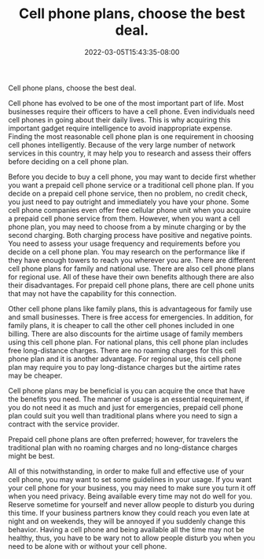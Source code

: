 ﻿---
title: "Cell phone plans, choose the best deal."
date: 2022-03-05T15:43:35-08:00
description: "Cell-Phone Tips for Web Success"
featured_image: "/images/Cell-Phone.jpg"
tags: ["Cell Phone"]
---

Cell phone plans, choose the best deal.


Cell phone has evolved to be one of the most important part of life. Most businesses require their officers to have a cell phone. Even individuals need cell phones in going about their daily lives. This is why acquiring this important gadget require intelligence to avoid inappropriate expense. Finding the most reasonable cell phone plan is one requirement in choosing cell phones intelligently. Because of the very large number of network services in this country, it may help you to research and assess their offers before deciding on a cell phone plan.

Before you decide to buy a cell phone, you may want to decide first whether you want a prepaid cell phone service or a traditional cell phone plan. If you decide on a prepaid cell phone service, then no problem, no credit check, you just need to pay outright and immediately you have your phone. Some cell phone companies even offer free cellular phone unit when you acquire a prepaid cell phone service from them. However, when you want a cell phone plan, you may need to choose from a by minute charging or by the second charging. Both charging process have positive and negative points. You need to assess your usage frequency and requirements before you decide on a cell phone plan. You may research on the performance like if they have enough towers to reach you wherever you are. There are different cell phone plans for family and national use. There are also cell phone plans for regional use. All of these have their own benefits although there are also their disadvantages. For prepaid cell phone plans, there are cell phone units that may not have the capability for this connection. 

Other cell phone plans like family plans, this is advantageous for family use and small businesses. There is free access for emergencies. In addition, for family plans, it is cheaper to call the other cell phones included in one billing. There are also discounts for the airtime usage of family members using this cell phone plan. For national plans, this cell phone plan includes free long-distance charges. There are no roaming charges for this cell phone plan and it is another advantage. For regional use, this cell phone plan may require you to pay long-distance charges but the airtime rates may be cheaper.

Cell phone plans may be beneficial is you can acquire the once that have the benefits you need. The manner of usage is an essential requirement, if you do not need it as much and just for emergencies, prepaid cell phone plan could suit you well than traditional plans where you need to sign a contract with the service provider.

Prepaid cell phone plans are often preferred; however, for travelers the traditional plan with no roaming charges and no long-distance charges might be best.

All of this notwithstanding, in order to make full and effective use of your cell phone, you may want to set some guidelines in your usage. If you want your cell phone for your business, you may need to make sure you turn it off when you need privacy. Being available every time may not do well for you. Reserve sometime for yourself and never allow people to disturb you during this time. If your business partners know they could reach you even late at night and on weekends, they will be annoyed if you suddenly change this behavior. Having a cell phone and being available all the time may not be healthy, thus, you have to be wary not to allow people disturb you when you need to be alone with or without your cell phone.

 





